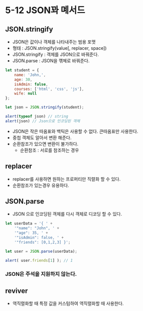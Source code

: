# 5-12 JSON꽈 몌서드

## JSON.stringify
- JSON은 값이나 객체를 나타내주는 범용 포맷
- 형태 : JSON.stringify(value[, replacer, space]) 
- JSON.stringify : 객체를 JSON으로 바꿔준다.
- JSON.parse : JSON을 꺢쳬로 바꿔준다. 
  
```javascript
let student = {
    name: 'John,',
    age: 30,
    isAdmin: false,
    courses: ['html', 'css', 'js'],
    wife: null
};

let json = JSON.stringify(student);

alert(typeof json) // string
alert(json) // Json으로 인코딩된 객체
```
- JSON은 작은 따옴표와 백틱은 사용할 수 없다. 큰따옴표만 사용한다.
- 중첩 객체도 알아서 변환 해준다.
- 순환참조가 있으면 변환이 불가하다.
    - 순환참조 : 서로를 참조하는 경우
    
## replacer
- replacer를 사용하면 원하는 프로퍼티만 직렬화 할 수 있다.
- 순환참조가 있는경우 유용하다.

## JSON.parse
- JSON 으로 인코딩된 객체를 다시 객체로 디코딩 할 수 있다.
```javascript
let userData = '{ ' +
    '"name": "John", ' +
    '"age": 35, ' +
    '"isAdmin": false, ' +
    '"friends": [0,1,2,3] }';

let user = JSON.parse(userData);

alert( user.friends[1] ); // 1
```
### JSON은 주석을 지원하지 않는다.

## reviver
- 역직렬화할 때 특정 값을 커스텀하여 역직렬화할 때 사용한다.

